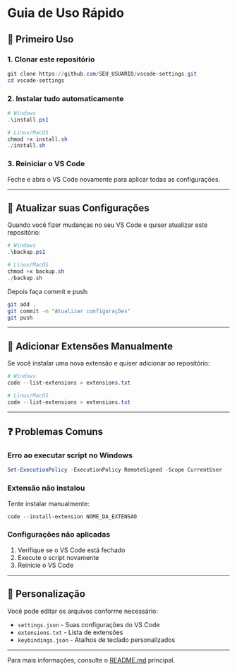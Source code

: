 # Guia de Uso Rápido

## 🚀 Primeiro Uso

### 1. Clonar este repositório
```powershell
git clone https://github.com/SEU_USUARIO/vscode-settings.git
cd vscode-settings
```

### 2. Instalar tudo automaticamente
```powershell
# Windows
.\install.ps1

# Linux/MacOS
chmod +x install.sh
./install.sh
```

### 3. Reiniciar o VS Code
Feche e abra o VS Code novamente para aplicar todas as configurações.

---

## 🔄 Atualizar suas Configurações

Quando você fizer mudanças no seu VS Code e quiser atualizar este repositório:

```powershell
# Windows
.\backup.ps1

# Linux/MacOS
chmod +x backup.sh
./backup.sh
```

Depois faça commit e push:
```bash
git add .
git commit -m "Atualizar configurações"
git push
```

---

## 📝 Adicionar Extensões Manualmente

Se você instalar uma nova extensão e quiser adicionar ao repositório:

```powershell
# Windows
code --list-extensions > extensions.txt

# Linux/MacOS
code --list-extensions > extensions.txt
```

---

## ❓ Problemas Comuns

### Erro ao executar script no Windows
```powershell
Set-ExecutionPolicy -ExecutionPolicy RemoteSigned -Scope CurrentUser
```

### Extensão não instalou
Tente instalar manualmente:
```powershell
code --install-extension NOME_DA_EXTENSAO
```

### Configurações não aplicadas
1. Verifique se o VS Code está fechado
2. Execute o script novamente
3. Reinicie o VS Code

---

## 🎯 Personalização

Você pode editar os arquivos conforme necessário:
- `settings.json` - Suas configurações do VS Code
- `extensions.txt` - Lista de extensões
- `keybindings.json` - Atalhos de teclado personalizados

---

Para mais informações, consulte o [README.md](README.md) principal.
